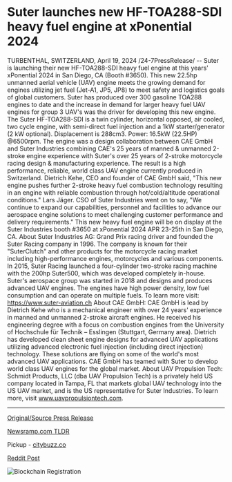 # Suter launches new HF-TOA288-SDI heavy fuel engine at xPonential 2024

TURBENTHAL, SWITZERLAND, April 19, 2024 /24-7PressRelease/ -- Suter is launching their new HF-TOA288-SDI heavy fuel engine at this years' xPonential 2024 in San Diego, CA (Booth #3650). This new 22.5hp unmanned aerial vehicle (UAV) engine meets the growing demand for engines utilizing jet fuel (Jet-A1, JP5, JP8) to meet safety and logistics goals of global customers.   Suter has produced over 300 gasoline TOA288 engines to date and the increase in demand for larger heavy fuel UAV engines for group 3 UAV's was the driver for developing this new engine. The Suter HF-TOA288-SDI is a twin cylinder, horizontal opposed, air cooled, two cycle engine, with semi-direct fuel injection and a 1kW starter/generator (2 kW optional). Displacement is 288cm3. Power: 16.5kW (22.5HP) @6500rpm. The engine was a design collaboration between CAE GmbH and Suter Industries combining CAE's 25 years of manned & unmanned 2-stroke engine experience with Suter's over 25 years of 2-stroke motorcycle racing design & manufacturing experience. The result is a high performance, reliable, world class UAV engine currently produced in Switzerland.  Dietrich Kehe, CEO and founder of CAE GmbH said, "This new engine pushes further 2-stroke heavy fuel combustion technology resulting in an engine with reliable combustion through hot/cold/altitude operational conditions." Lars Jäger. CSO of Suter Industries went on to say, "We continue to expand our capabilities, personnel and facilities to advance our aerospace engine solutions to meet challenging customer performance and delivery requirements."   This new heavy fuel engine will be on display at the Suter Industries booth #3650 at xPonential 2024 APR 23-25th in San Diego, CA.  About Suter Industries AG: Grand Prix racing driver and founded the Suter Racing company in 1996. The company is known for their "SuterClutch" and other products for the motorcycle racing market including high-performance engines, motorcycles and various components. In 2015, Suter Racing launched a four-cylinder two-stroke racing machine with the 200hp Suter500, which was developed completely in-house. Suter's aerospace group was started in 2018 and designs and produces advanced UAV engines. The engines have high power density, low fuel consumption and can operate on multiple fuels. To learn more visit: https://www.suter-aviation.ch  About CAE GmbH: CAE GmbH is lead by Dietrich Kehe who is a mechanical engineer with over 24 years' experience in manned and unmanned 2-stroke aircraft engines. He received his engineering degree with a focus on combustion engines from the University of Hochschule für Technik – Esslingen (Stuttgart, Germany area). Dietrich has developed clean sheet engine designs for advanced UAV applications utilizing advanced electronic fuel injection (including direct injection) technology. These solutions are flying on some of the world's most advanced UAV applications. CAE GmbH has teamed with Suter to develop world class UAV engines for the global market.  About UAV Propulsion Tech: Schmidt Products, LLC (dba UAV Propulsion Tech) is a privately held US company located in Tampa, FL that markets global UAV technology into the US UAV market, and is the US representative for Suter Industries. To learn more, visit www.uavpropulsiontech.com. 

---

[Original/Source Press Release](https://www.24-7pressrelease.com/press-release/510091/suter-launches-new-hf-toa288-sdi-heavy-fuel-engine-at-xponential-2024)
                    

[Newsramp.com TLDR](https://newsramp.com/curated-news/suter-to-launch-new-heavy-fuel-engine-at-xponential-2024-in-san-diego/7589c8d8255da34476e70fcfc6680d0e) 


Pickup - [citybuzz.co](https://citybuzz.co/2024/04/19/suter-launches-new-hf-toa288-sdi-heavy-fuel-engine-at-xponential-2024)
 



[Reddit Post](https://www.reddit.com/r/newsramp/comments/1c87599/suter_to_launch_new_heavy_fuel_engine_at/) 



![Blockchain Registration](https://cdn.newsramp.app/24-7PressRelease/qrcode/244/19/harpdTe9.webp)